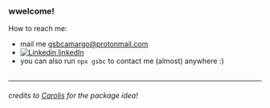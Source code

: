 
### wwelcome!

How to reach me:
  - mail me gsbcamargo@protonmail.com
  - [![Linkedin](https://i.stack.imgur.com/gVE0j.png) linkedIn](https://www.linkedin.com/in/gabriel-schreiner)
  - you can also run `npx gsbc` to contact me (almost) anywhere :)
</br></br>


---



###### credits to [Carolis](https://github.com/Carolis) for the package idea!

